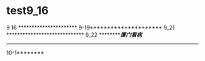 # test9_16
9 16 **********************
9-19*********************
9_21 *****************************
9_22 *************厦门看病*****
************
10-1********